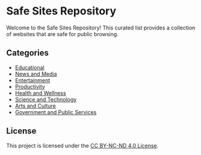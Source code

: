 # Safe Sites Repository

Welcome to the Safe Sites Repository! This curated list provides a collection of websites that are safe for public browsing.

## Categories

- [Educational](https://github.com/RedPillCoder/SafeSites/tree/8e127328d3280c02e8bb4929ec1aaf7899fd6190/SafeSites/Educational)
- [News and Media](#News-and-Media)
- [Entertainment](#Entertainment)
- [Productivity](#Productivity)
- [Health and Wellness](#Health-and-Wellness)
- [Science and Technology](#Science-and-Technology)
- [Arts and Culture](#Arts-and-Culture)
- [Government and Public Services](#Government-and-Public-Services)

## License

This project is licensed under the [CC BY-NC-ND 4.0 License](LICENSE).
